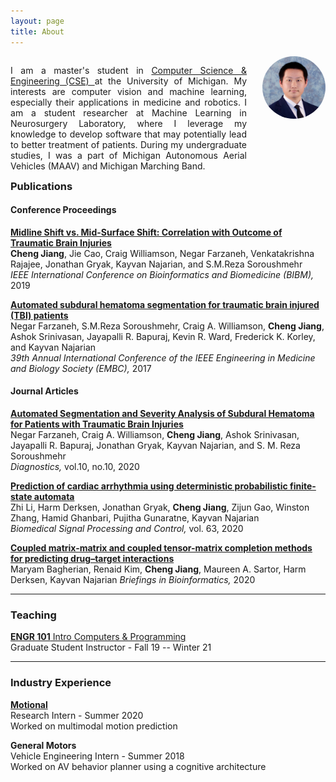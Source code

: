 ```yaml
---
layout: page
title: About
---
```


<style>
/* Desktop: */
.col-1 {
    width: 20%;
    text-align: center;
}
.col-2 {
    width: 75%;
    padding-right: 5%;
    text-align: justify;
}
.profile {
    width: 100%;
    border-radius: 50%;
}
[class*="col-"] {
    float: right;
}

@media only screen and (max-width: 800px) {
    .col-1 {
        padding-bottom: 16px;
        text-align: center;
    }
    .col-2 {
        padding-right: 0px;
        padding-left: 0px;
    }
    .profile {
        min-width: 192px;
        width: 30%;
        border-radius: 50%;
    }
    [class*="col-"] {
        width: 100%;
    }
}

</style>

<div>
    <div class="col-1">
        <img src="/assets/images/chengjia.jpg" class="profile">
    </div>
    <div class="col-2">
        <p>
        I am a master's student in <a href="https://cse.engin.umich.edu">
        Computer Science & Engineering (CSE) </a> at the
        University of Michigan. My interests are computer vision and
        machine learning, especially their applications in medicine and
        robotics. I am a student researcher at Machine Learning in Neurosurgery
        Laboratory, where I leverage my knowledge to develop software that may
        potentially lead to better treatment of patients. During my
        undergraduate studies, I was a part of Michigan Autonomous
        Aerial Vehicles (MAAV) and Michigan Marching Band.
        </p>
    </div>
</div>

---

### Publications

#### Conference Proceedings
[**Midline Shift vs. Mid-Surface Shift: Correlation with Outcome of Traumatic
Brain Injuries**](https://ieeexplore.ieee.org/document/8983159)  
**Cheng Jiang**, Jie Cao, Craig Williamson, Negar Farzaneh, Venkatakrishna
Rajajee, Jonathan Gryak, Kayvan Najarian, and S.M.Reza Soroushmehr  
*IEEE International Conference on Bioinformatics and Biomedicine (BIBM),*
2019

[**Automated subdural hematoma segmentation for traumatic brain injured (TBI)
patients**](https://ieeexplore.ieee.org/document/8037505)  
Negar Farzaneh, S.M.Reza Soroushmehr, Craig A. Williamson, **Cheng Jiang**,
Ashok Srinivasan, Jayapalli R. Bapuraj, Kevin R. Ward, Frederick K. Korley,
and Kayvan Najarian  
*39th Annual International Conference of the IEEE Engineering in Medicine
and Biology Society (EMBC),* 2017

#### Journal Articles
[**Automated Segmentation and Severity Analysis of Subdural Hematoma for
Patients with Traumatic Brain
Injuries**](https://doi.org/10.3390/diagnostics10100773)  
Negar Farzaneh, Craig A. Williamson, **Cheng Jiang**, Ashok Srinivasan,
Jayapalli R. Bapuraj, Jonathan Gryak, Kayvan Najarian, and S. M. Reza
Soroushmehr  
*Diagnostics,* vol.10, no.10, 2020

[**Prediction of cardiac arrhythmia using deterministic probabilistic
finite-state automata**](https://doi.org/10.1016/j.bspc.2020.102200)  
Zhi Li, Harm Derksen, Jonathan Gryak, **Cheng Jiang**, Zijun Gao, Winston
Zhang, Hamid Ghanbari, Pujitha Gunaratne, Kayvan Najarian  
*Biomedical Signal Processing and Control,* vol. 63, 2020

[**Coupled matrix-matrix and coupled tensor-matrix completion methods for
predicting drug–target interactions**](https://doi.org/10.1093/bib/bbaa025)  
Maryam Bagherian, Renaid Kim, **Cheng Jiang**, Maureen A. Sartor, Harm
Derksen, Kayvan Najarian
*Briefings in Bioinformatics,* 2020

---

### Teaching
[**ENGR 101** Intro Computers & Programming](https://engr101staff.github.io/engr101.org/)  
Graduate Student Instructor - Fall 19 -- Winter 21

---

### Industry Experience

[**Motional**](https://motional.com)  
Research Intern - Summer 2020  
Worked on multimodal motion prediction

**General Motors**  
Vehicle Engineering Intern - Summer 2018  
Worked on AV behavior planner using a cognitive architecture

